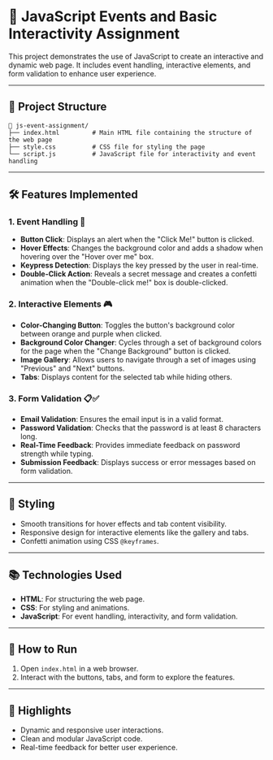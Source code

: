 # 🎯 JavaScript Events and Basic Interactivity Assignment

This project demonstrates the use of JavaScript to create an interactive and dynamic web page. It includes event handling, interactive elements, and form validation to enhance user experience.

---

## 📁 Project Structure

```
📂 js-event-assignment/
├── index.html         # Main HTML file containing the structure of the web page
├── style.css          # CSS file for styling the page
└── script.js          # JavaScript file for interactivity and event handling
```

---

## 🛠️ Features Implemented

### 1. Event Handling 🎈
- **Button Click**: Displays an alert when the "Click Me!" button is clicked.
- **Hover Effects**: Changes the background color and adds a shadow when hovering over the "Hover over me" box.
- **Keypress Detection**: Displays the key pressed by the user in real-time.
- **Double-Click Action**: Reveals a secret message and creates a confetti animation when the "Double-click me!" box is double-clicked.

### 2. Interactive Elements 🎮
- **Color-Changing Button**: Toggles the button's background color between orange and purple when clicked.
- **Background Color Changer**: Cycles through a set of background colors for the page when the "Change Background" button is clicked.
- **Image Gallery**: Allows users to navigate through a set of images using "Previous" and "Next" buttons.
- **Tabs**: Displays content for the selected tab while hiding others.

### 3. Form Validation 📋✅
- **Email Validation**: Ensures the email input is in a valid format.
- **Password Validation**: Checks that the password is at least 8 characters long.
- **Real-Time Feedback**: Provides immediate feedback on password strength while typing.
- **Submission Feedback**: Displays success or error messages based on form validation.

---

## 🎨 Styling
- Smooth transitions for hover effects and tab content visibility.
- Responsive design for interactive elements like the gallery and tabs.
- Confetti animation using CSS `@keyframes`.

---

## 📚 Technologies Used
- **HTML**: For structuring the web page.
- **CSS**: For styling and animations.
- **JavaScript**: For event handling, interactivity, and form validation.

---

## 🚀 How to Run
1. Open `index.html` in a web browser.
2. Interact with the buttons, tabs, and form to explore the features.

---

## 🎉 Highlights
- Dynamic and responsive user interactions.
- Clean and modular JavaScript code.
- Real-time feedback for better user experience.

